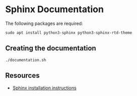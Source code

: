 # Sphinx Documentation

The following packages are required:

```
sudo apt install python3-sphinx python3-sphinx-rtd-theme
```

## Creating the documentation

```
./documentation.sh
```


## Resources

* [Sphinx installation instructions](http://www.sphinx-doc.org/en/master/usage/installation.html)
